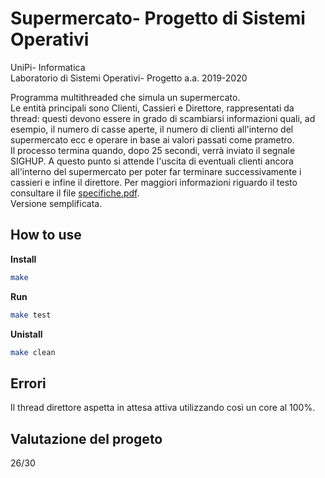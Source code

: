 # Supermercato- Progetto di Sistemi Operativi

UniPi- Informatica  
Laboratorio di Sistemi Operativi- Progetto a.a. 2019-2020  

Programma multithreaded che simula un supermercato.   
Le entità principali sono Clienti, Cassieri e Direttore, rappresentati da thread: questi devono essere in grado di scambiarsi informazioni quali, ad esempio, il numero di casse aperte, il numero di clienti all'interno del supermercato ecc e operare in base ai valori passati come prametro.  
Il processo termina quando, dopo 25 secondi, verrà inviato il segnale SIGHUP. A questo punto si attende l'uscita di eventuali clienti ancora all'interno del supermercato per poter far terminare successivamente i cassieri e infine il direttore.
Per maggiori informazioni riguardo il testo consultare il file [specifiche.pdf](/specifiche.pdf).  
Versione semplificata.  



## How to use  
**Install**
```bash
make
```  
**Run**
```bash
make test
```
**Unistall**
```bash
make clean
```

  
## Errori  
Il thread direttore aspetta in attesa attiva utilizzando così un core al 100%.  
  
## Valutazione del progeto  
26/30
